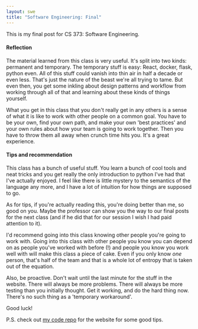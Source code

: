 ```yaml
---
layout: swe
title: "Software Engineering: Final"
---
```


This is my final post for CS 373: Software Engineering.

#### Reflection

The material learned from this class is very useful. It's split into
two kinds: permanent and temporary. The temporary stuff is easy:
React, docker, flask, python even. All of this stuff could vanish into
thin air in half a decade or even less. That's just the nature of the
beast we're all trying to tame. But even then, you get some inkling
about design patterns and workflow from working through all of that
and learning about these kinds of things yourself.

What you get in this class that you don't really get in any others is
a sense of what it is like to work with other people on a common
goal. You have to be your own, find your own path, and make your own
'best practices' and your own rules about how your team is going to
work together. Then you have to throw them all away when crunch time
hits you. It's a great experience.

#### Tips and recommendation

This class has a bunch of useful stuff. You learn a bunch of cool
tools and neat tricks and you get really the only introduction to
python I've had that I've actually enjoyed. I feel like there is
little mystery to the semantics of the language any more, and I have a
lot of intuition for how things are supposed to go.

As for tips, if you're actually reading this, you're doing better than
me, so good on you. Maybe the professor can show you the way to our
final posts for the next class (and if he did that for our session I
wish I had paid attention to it).

I'd recommend going into this class knowing other people you're going
to work with. Going into this class with other people you know you can
depend on as people you've worked with before (!) and people you know
you work well with will make this class a piece of cake. Even if you
only know *one* person, that's half of the team and that is a whole
lot of entropy that is taken out of the equation. 

Also, be proactive. Don't wait until the last minute for the stuff in
the website. There will always be more problems. There will always be
more testing than you initially thought. Get it working, and do the
hard thing now. There's no such thing as a 'temporary workaround'.

Good luck!

P.S. check out [my code repo](www.github.com/kasrasadeghi/idb) for the website for some good tips.

